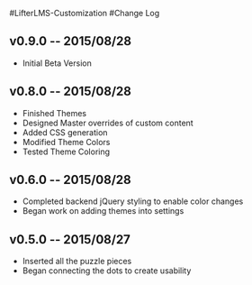 #LifterLMS-Customization
#Change Log
## v0.9.0 -- 2015/08/28
+ Initial Beta Version

## v0.8.0 -- 2015/08/28
+ Finished Themes
+ Designed Master overrides of custom content
+ Added CSS generation
+ Modified Theme Colors
+ Tested Theme Coloring

## v0.6.0 -- 2015/08/28
+ Completed backend jQuery styling to enable color changes
+ Began work on adding themes into settings

## v0.5.0 -- 2015/08/27
+ Inserted all the puzzle pieces
+ Began connecting the dots to create usability